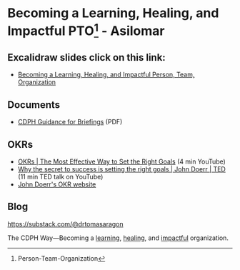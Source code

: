 # Becoming a Learning, Healing, and Impactful PTO[^pto] - Asilomar 

## Excalidraw slides click on this link:
- [Becoming a Learning, Healing, and Impactful Person, Team, Organization](https://link.excalidraw.com/p/readonly/WN9Qno7Jv9pqT2zuvVHr)

## Documents
- [CDPH Guidance for Briefings](https://app.box.com/s/01cyuwzcjwkpd62pnj95bb5r4nulb4tj) (PDF)

## OKRs 
- [OKRs | The Most Effective Way to Set the Right Goals](https://youtube.com/watch?v=Neu4aCB3378) (4 min YouTube)
- [Why the secret to success is setting the right goals | John Doerr | TED](https://www.youtube.com/watch?v=L4N1q4RNi9I) (11 min TED talk on YouTube)
- [John Doerr's OKR website](https://www.whatmatters.com/)

## Blog 

https://substack.com/@drtomasaragon

The CDPH Way—Becoming a [learning](https://teampublichealth.substack.com/t/learning), [healing](https://teampublichealth.substack.com/t/healing), and [impactful](https://teampublichealth.substack.com/t/t/impactful) organization.
  


[^pto]: Person-Team-Organization
